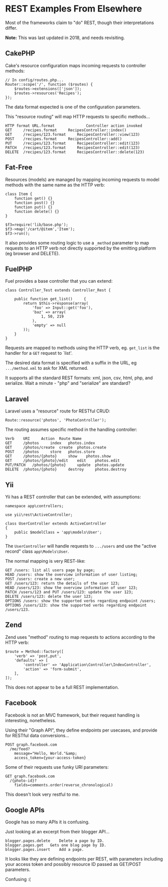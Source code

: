 # REST Examples From Elsewhere

Most of the frameworks claim to "do" REST, though their interpretations differ.

**Note:** This was last updated in 2018, and needs revisiting.

## CakePHP

Cake's resource configuration maps incoming requests to controller methods:

    // In config/routes.php...
    Router::scope('/', function ($routes) {
        $routes->extensions(['json']);
        $routes->resources('Recipes');
    });

The data format expected is one of the configuration parameters.

This "resource routing" will map HTTP requests to specific methods...

    HTTP format URL.format              Controller action invoked
    GET 	/recipes.format 	RecipesController::index()
    GET 	/recipes/123.format 	RecipesController::view(123)
    POST 	/recipes.format 	RecipesController::add()
    PUT 	/recipes/123.format 	RecipesController::edit(123)
    PATCH 	/recipes/123.format 	RecipesController::edit(123)
    DELETE 	/recipes/123.format 	RecipesController::delete(123)

## Fat-Free

Resources (models) are managed by mapping incoming requests to
model methods with the same name as the HTTP verb:

    class Item {
        function get() {}
        function post() {}
        function put() {}
        function delete() {}
    }

    $f3=require('lib/base.php');
    $f3->map('/cart/@item','Item');
    $f3->run();

It also provides some routing logic to use a `_method` parameter 
to map requests to an HTTP verb not directly supported by the emitting
platform (eg browser and DELETE).

## FuelPHP

Fuel provides a base controller that you can extend:

    class Controller_Test extends Controller_Rest {

        public function get_list()     {
            return $this->response(array(
                'foo' => Input::get('foo'),
                'baz' => array(
                    1, 50, 219
                ),
                'empty' => null
            ));
        }
    }

Requests are mapped to methods using the HTTP verb, eg. `get_list`
is the handler for a `GET` request to `list'.

The desired data format is specified with a suffix in the URL,
eg `.../method.xml` to ask for XML returned.

It supports all the standard REST formats: xml, json, csv, html, php, and serialize.
Wait a minute - "php" and "serialize" are standard?

## Laravel

Laravel uses a "resource" route for RESTful CRUD:

    Route::resource('photos', 'PhotoController');

The routing assumes specific method in the handling controller:

    Verb 	URI 	Action 	Route Name
    GET 	/photos 	index 	photos.index
    GET 	/photos/create 	create 	photos.create
    POST 	/photos 	store 	photos.store
    GET 	/photos/{photo} 	show 	photos.show
    GET 	/photos/{photo}/edit 	edit 	photos.edit
    PUT/PATCH 	/photos/{photo} 	update 	photos.update
    DELETE 	/photos/{photo} 	destroy 	photos.destroy


## Yii

Yii has a REST controller that can be extended, with assumptions:

    namespace app\controllers;

    use yii\rest\ActiveController;

    class UserController extends ActiveController
    {
        public $modelClass = 'app\models\User';
    }

The `UserController` will handle requests to `.../users` and use the 
"active record" class `app\Models\User`.

The normal mapping is very REST-like:

    GET /users: list all users page by page;
    HEAD /users: show the overview information of user listing;
    POST /users: create a new user;
    GET /users/123: return the details of the user 123;
    HEAD /users/123: show the overview information of user 123;
    PATCH /users/123 and PUT /users/123: update the user 123;
    DELETE /users/123: delete the user 123;
    OPTIONS /users: show the supported verbs regarding endpoint /users;
    OPTIONS /users/123: show the supported verbs regarding endpoint /users/123.


## Zend

Zend uses "method" routing to map requests to actions according to the HTTP verb:

    $route = Method::factory([
        'verb' => 'post,put',
        'defaults' => [
            'controller' => 'Application\Controller\IndexController',
            'action' => 'form-submit',
        ],
    ]);

This does not appear to be a full REST implementation.


## Facebook

Facebook is not an MVC framework, but their request handling is interesting,
nonetheless.

Using their "Graph API", they define endpoints per usecases, and provide
for RESTful data conversions...

    POST graph.facebook.com
      /me/feed?
        message="Hello, World."&amp;
        access_token={your-access-token}

Some of their requests use funky URI parameters:

    GET graph.facebook.com
      /{photo-id}?
        fields=comments.order(reverse_chronological)

This doesn't look very restful to me.

## Google APIs

Google has so many APIs it is confusing.

Just looking at an excerpt from their blogger API...

    blogger.pages.delete	Delete a page by ID.
    blogger.pages.get	Gets one blog page by ID.
    blogger.pages.insert	Add a page.

It looks like they are defining endpoints per REST, with parameters including your access
token and possibly resource ID passed as GET/POST parameters.

Confusing :(

